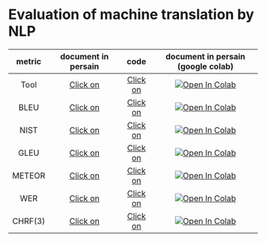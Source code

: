 # Evaluation of machine translation by NLP


| metric | document in persain    | code | document in persain (google colab)
| :---:   | :---: | :---: | :---: |
| Tool | [Click on](https://github.com/parvvaresh/Evaluation-of-machine-translation-by-NLP/blob/main/duc-fa/tool.ipynb)   | [Click on](https://github.com/parvvaresh/Evaluation-of-machine-translation-by-NLP/tree/main/metric/tool)   | [![Open In Colab](https://colab.research.google.com/assets/colab-badge.svg)](https://colab.research.google.com/drive/1DE_UIYWdnKAk56DPfZGd1AK7APCgrGsL?usp=sharing) |
| BLEU | [Click on](https://github.com/parvvaresh/Evaluation-of-machine-translation-by-NLP/blob/main/duc-fa/bleu.ipynb)   | [Click on](https://github.com/parvvaresh/Evaluation-of-machine-translation-by-NLP/blob/main/metric/bleu_score.py)   | [![Open In Colab](https://colab.research.google.com/assets/colab-badge.svg)](https://colab.research.google.com/drive/1DE_UIYWdnKAk56DPfZGd1AK7APCgrGsL?usp=sharing) |
| NIST | [Click on](https://github.com/parvvaresh/Evaluation-of-machine-translation-by-NLP/blob/main/duc-fa/nist.ipynb)   | [Click on](https://github.com/parvvaresh/Evaluation-of-machine-translation-by-NLP/blob/main/metric/nist_score.py)   | [![Open In Colab](https://colab.research.google.com/assets/colab-badge.svg)](https://colab.research.google.com/drive/1DE_UIYWdnKAk56DPfZGd1AK7APCgrGsL?usp=sharing) |
| GLEU | [Click on](https://github.com/parvvaresh/Evaluation-of-machine-translation-by-NLP/blob/main/duc-fa/gleu.ipynb)   | [Click on](https://github.com/parvvaresh/Evaluation-of-machine-translation-by-NLP/blob/main/metric/gleu_score.py)   | [![Open In Colab](https://colab.research.google.com/assets/colab-badge.svg)](https://colab.research.google.com/drive/1DE_UIYWdnKAk56DPfZGd1AK7APCgrGsL?usp=sharing)  |
| METEOR | [Click on](https://github.com/parvvaresh/Evaluation-of-machine-translation-by-NLP/blob/main/duc-fa/meteor.ipynb)   | [Click on](https://github.com/parvvaresh/Evaluation-of-machine-translation-by-NLP/blob/main/metric/meteor_score.py)   | [![Open In Colab](https://colab.research.google.com/assets/colab-badge.svg)](https://colab.research.google.com/drive/1DE_UIYWdnKAk56DPfZGd1AK7APCgrGsL?usp=sharing) |
| WER | [Click on](https://dl.acm.org/doi/pdf/10.5555/1289189.1289273)   | [Click on](https://github.com/parvvaresh/Evaluation-of-machine-translation-by-NLP/blob/main/metric/wer_score.py)   | [![Open In Colab](https://colab.research.google.com/assets/colab-badge.svg)](https://colab.research.google.com/drive/1DE_UIYWdnKAk56DPfZGd1AK7APCgrGsL?usp=sharing) |
| CHRF(3) | [Click on](https://github.com/parvvaresh/Evaluation-of-machine-translation-by-NLP/blob/main/duc-fa/chrf.ipynb)   | [Click on](https://github.com/parvvaresh/Evaluation-of-machine-translation-by-NLP/blob/main/metric/chrf_score.py)   | [![Open In Colab](https://colab.research.google.com/assets/colab-badge.svg)](https://colab.research.google.com/drive/1DE_UIYWdnKAk56DPfZGd1AK7APCgrGsL?usp=sharing) |
